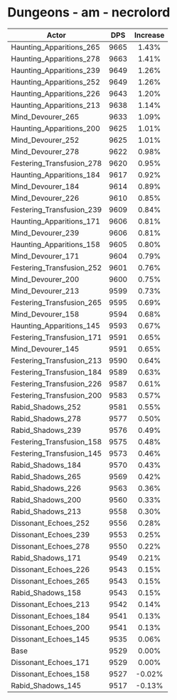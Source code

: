 # Dungeons - am - necrolord
| Actor | DPS | Increase |
|---|:---:|:---:|
|Haunting_Apparitions_265|9665|1.43%|
|Haunting_Apparitions_278|9663|1.41%|
|Haunting_Apparitions_239|9649|1.26%|
|Haunting_Apparitions_252|9649|1.26%|
|Haunting_Apparitions_226|9643|1.20%|
|Haunting_Apparitions_213|9638|1.14%|
|Mind_Devourer_265|9633|1.09%|
|Haunting_Apparitions_200|9625|1.01%|
|Mind_Devourer_252|9625|1.01%|
|Mind_Devourer_278|9622|0.98%|
|Festering_Transfusion_278|9620|0.95%|
|Haunting_Apparitions_184|9617|0.92%|
|Mind_Devourer_184|9614|0.89%|
|Mind_Devourer_226|9610|0.85%|
|Festering_Transfusion_239|9609|0.84%|
|Haunting_Apparitions_171|9606|0.81%|
|Mind_Devourer_239|9606|0.81%|
|Haunting_Apparitions_158|9605|0.80%|
|Mind_Devourer_171|9604|0.79%|
|Festering_Transfusion_252|9601|0.76%|
|Mind_Devourer_200|9600|0.75%|
|Mind_Devourer_213|9599|0.73%|
|Festering_Transfusion_265|9595|0.69%|
|Mind_Devourer_158|9594|0.68%|
|Haunting_Apparitions_145|9593|0.67%|
|Festering_Transfusion_171|9591|0.65%|
|Mind_Devourer_145|9591|0.65%|
|Festering_Transfusion_213|9590|0.64%|
|Festering_Transfusion_184|9589|0.63%|
|Festering_Transfusion_226|9587|0.61%|
|Festering_Transfusion_200|9583|0.57%|
|Rabid_Shadows_252|9581|0.55%|
|Rabid_Shadows_278|9577|0.50%|
|Rabid_Shadows_239|9576|0.49%|
|Festering_Transfusion_158|9575|0.48%|
|Festering_Transfusion_145|9573|0.46%|
|Rabid_Shadows_184|9570|0.43%|
|Rabid_Shadows_265|9569|0.42%|
|Rabid_Shadows_226|9563|0.36%|
|Rabid_Shadows_200|9560|0.33%|
|Rabid_Shadows_213|9558|0.30%|
|Dissonant_Echoes_252|9556|0.28%|
|Dissonant_Echoes_239|9553|0.25%|
|Dissonant_Echoes_278|9550|0.22%|
|Rabid_Shadows_171|9549|0.21%|
|Dissonant_Echoes_226|9543|0.15%|
|Dissonant_Echoes_265|9543|0.15%|
|Rabid_Shadows_158|9543|0.15%|
|Dissonant_Echoes_213|9542|0.14%|
|Dissonant_Echoes_184|9541|0.13%|
|Dissonant_Echoes_200|9541|0.13%|
|Dissonant_Echoes_145|9535|0.06%|
|Base|9529|0.00%|
|Dissonant_Echoes_171|9529|0.00%|
|Dissonant_Echoes_158|9527|-0.02%|
|Rabid_Shadows_145|9517|-0.13%|
